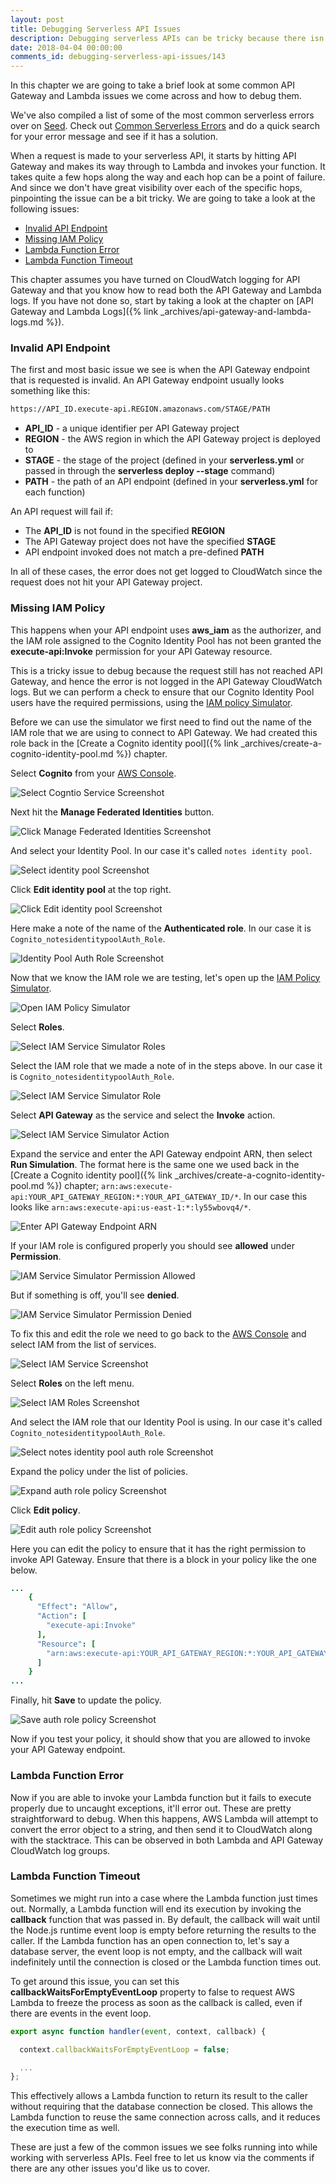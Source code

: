 ```yaml
---
layout: post
title: Debugging Serverless API Issues
description: Debugging serverless APIs can be tricky because there isn’t enough visibility on all the steps a request goes through. A very common issue is an invalid or missing IAM Role while using aws_iam as an authorizer for API Gateway and Lambda. To fix this use the Policy Simulator to ensure that your IAM Role has access to API Gateway.
date: 2018-04-04 00:00:00
comments_id: debugging-serverless-api-issues/143
---
```


In this chapter we are going to take a brief look at some common API Gateway and Lambda issues we come across and how to debug them.

We've also compiled a list of some of the most common serverless errors over on [Seed](https://seed.run). Check out [Common Serverless Errors](https://seed.run/docs/serverless-errors/) and do a quick search for your error message and see if it has a solution.

When a request is made to your serverless API, it starts by hitting API Gateway and makes its way through to Lambda and invokes your function. It takes quite a few hops along the way and each hop can be a point of failure. And since we don't have great visibility over each of the specific hops, pinpointing the issue can be a bit tricky. We are going to take a look at the following issues:

- [Invalid API Endpoint](#invalid-api-endpoint)
- [Missing IAM Policy](#missing-iam-policy)
- [Lambda Function Error](#lambda-function-error)
- [Lambda Function Timeout](#lambda-function-timeout)

This chapter assumes you have turned on CloudWatch logging for API Gateway and that you know how to read both the API Gateway and Lambda logs. If you have not done so, start by taking a look at the chapter on [API Gateway and Lambda Logs]({% link _archives/api-gateway-and-lambda-logs.md %}).

### Invalid API Endpoint

The first and most basic issue we see is when the API Gateway endpoint that is requested is invalid. An API Gateway endpoint usually looks something like this:

```txt
https://API_ID.execute-api.REGION.amazonaws.com/STAGE/PATH
```

- **API_ID** - a unique identifier per API Gateway project
- **REGION** - the AWS region in which the API Gateway project is deployed to
- **STAGE** - the stage of the project (defined in your **serverless.yml** or passed in through the **serverless deploy --stage** command)
- **PATH** - the path of an API endpoint (defined in your **serverless.yml** for each function)

An API request will fail if:

- The **API_ID** is not found in the specified **REGION**
- The API Gateway project does not have the specified **STAGE**
- API endpoint invoked does not match a pre-defined **PATH**

In all of these cases, the error does not get logged to CloudWatch since the request does not hit your API Gateway project.

### Missing IAM Policy

This happens when your API endpoint uses **aws_iam** as the authorizer, and the IAM role
assigned to the Cognito Identity Pool has not been granted the **execute-api:Invoke** permission for your API Gateway resource.

This is a tricky issue to debug because the request still has not reached API Gateway, and hence the error is not logged in the API Gateway CloudWatch logs. But we can perform a check to ensure that our Cognito Identity Pool users have the required permissions, using the [IAM policy Simulator](https://policysim.aws.amazon.com).

Before we can use the simulator we first need to find out the name of the IAM role that we are using to connect to API Gateway. We had created this role back in the [Create a Cognito identity pool]({% link _archives/create-a-cognito-identity-pool.md %}) chapter.

Select **Cognito** from your [AWS Console](https://console.aws.amazon.com).

![Select Cogntio Service Screenshot](/assets/debugging/select-cognito-screenshot.png)

Next hit the **Manage Federated Identities** button.

![Click Manage Federated Identities Screenshot](/assets/debugging/click-manage-federated-identities-screenshot.png)

And select your Identity Pool. In our case it's called `notes identity pool`.

![Select identity pool Screenshot](/assets/debugging/select-identity-pool-screenshot.png)

Click **Edit identity pool** at the top right.

![Click Edit identity pool Screenshot](/assets/debugging/click-edit-identity-pool-screenshot.png)

Here make a note of the name of the **Authenticated role**. In our case it is `Cognito_notesidentitypoolAuth_Role`.

![Identity Pool Auth Role Screenshot](/assets/debugging/identity-pool-auth-role-screenshot.png)

Now that we know the IAM role we are testing, let's open up the [IAM Policy Simulator](https://policysim.aws.amazon.com).

![Open IAM Policy Simulator](/assets/debugging/open-iam-policy-simulator.png)

Select **Roles**.

![Select IAM Service Simulator Roles](/assets/debugging/select-iam-policy-simulator-roles.png)

Select the IAM role that we made a note of in the steps above. In our case it is `Cognito_notesidentitypoolAuth_Role`.

![Select IAM Service Simulator Role](/assets/debugging/select-iam-policy-simulator-role.png)

Select **API Gateway** as the service and select the **Invoke** action.

![Select IAM Service Simulator Action](/assets/debugging/select-iam-policy-simulator-action.png)

Expand the service and enter the API Gateway endpoint ARN, then select **Run Simulation**. The format here is the same one we used back in the [Create a Cognito identity pool]({% link _archives/create-a-cognito-identity-pool.md %}) chapter; `arn:aws:execute-api:YOUR_API_GATEWAY_REGION:*:YOUR_API_GATEWAY_ID/*`. In our case this looks like `arn:aws:execute-api:us-east-1:*:ly55wbovq4/*`.

![Enter API Gateway Endpoint ARN](/assets/debugging/enter-api-gateway-endpoint-arn.png)

If your IAM role is configured properly you should see **allowed** under **Permission**.

![IAM Service Simulator Permission Allowed](/assets/debugging/iam-policy-simulator-permission-allowed.png)

But if something is off, you'll see **denied**.

![IAM Service Simulator Permission Denied](/assets/debugging/iam-policy-simulator-permission-denied.png)

To fix this and edit the role we need to go back to the [AWS Console](https://console.aws.amazon.com) and select IAM from the list of services.

![Select IAM Service Screenshot](/assets/debugging/select-iam-service.png)

Select **Roles** on the left menu.

![Select IAM Roles Screenshot](/assets/debugging/select-iam-roles.png)

And select the IAM role that our Identity Pool is using. In our case it's called `Cognito_notesidentitypoolAuth_Role`.

![Select notes identity pool auth role Screenshot](/assets/debugging/select-notes-identity-pool-auth-role.png)

Expand the policy under the list of policies.

![Expand auth role policy Screenshot](/assets/debugging/expand-auth-role-policy.png)

Click **Edit policy**.

![Edit auth role policy Screenshot](/assets/debugging/edit-auth-role-policy.png)

Here you can edit the policy to ensure that it has the right permission to invoke API Gateway. Ensure that there is a block in your policy like the one below.

```coffee
...
    {
      "Effect": "Allow",
      "Action": [
        "execute-api:Invoke"
      ],
      "Resource": [
        "arn:aws:execute-api:YOUR_API_GATEWAY_REGION:*:YOUR_API_GATEWAY_ID/*"
      ]
    }
...
```

Finally, hit **Save** to update the policy.

![Save auth role policy Screenshot](/assets/debugging/save-auth-role-policy.png)

Now if you test your policy, it should show that you are allowed to invoke your API Gateway endpoint.

### Lambda Function Error

Now if you are able to invoke your Lambda function but it fails to execute properly due to uncaught exceptions, it'll error out. These are pretty straightforward to debug. When this happens, AWS Lambda will attempt to convert the error object to a string, and then send it to CloudWatch along with the stacktrace. This can be observed in both Lambda and API Gateway CloudWatch log groups.

### Lambda Function Timeout

Sometimes we might run into a case where the Lambda function just times out. Normally, a Lambda function will end its execution by invoking the **callback** function that was passed in. By default, the callback will wait until the Node.js runtime event loop is empty before returning the results to the caller. If the Lambda function has an open connection to, let's say a database server, the event loop is not empty, and the callback will wait indefinitely until the connection is closed or the Lambda function times out.

To get around this issue, you can set this **callbackWaitsForEmptyEventLoop** property to false to request AWS Lambda to freeze the process as soon as the callback is called, even if there are events in the event loop.

```js
export async function handler(event, context, callback) {

  context.callbackWaitsForEmptyEventLoop = false;

  ...
};
```

This effectively allows a Lambda function to return its result to the caller without requiring that the database connection be closed. This allows the Lambda function to reuse the same connection across calls, and it reduces the execution time as well.

These are just a few of the common issues we see folks running into while working with serverless APIs. Feel free to let us know via the comments if there are any other issues you'd like us to cover.
